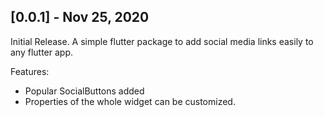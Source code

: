 ## [0.0.1] - Nov 25, 2020

Initial Release. A simple flutter package to add social media links easily to any flutter app. 

Features:
- Popular SocialButtons added
- Properties of the whole widget can be customized.